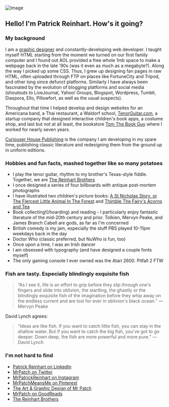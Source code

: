![Image](https://curiouser.house/wp-content/uploads/2020/02/logo_bartimaeus-rex_small.png)

## Hello! I'm Patrick Reinhart. How's it going?

### My background

I am a [graphic designer](http://mrpat.ch/) and constantly-developing web developer. I taught myself HTML starting from the moment we turned on our first family computer and I found out AOL provided a free whole 1mb space to make a webpage back in the late '90s (was it even as much as a megabyte?). Along the way I picked up some CSS. Thus, I grew up designing fan pages in raw HTML, often uploaded through FTP on places like FortuneCity and Tripod, and other long since defunct platforms. Similarly I have always been fascinated by the evolution of blogging platforms and social media (shoutouts to LiveJournal, Yahoo! Groups, Blogspot, Wordpress, Tumblr, Diaspora, Ello, Pillowfort, as well as the usual suspects). 

Throughout that time I helped develop and design websites for an Americana band, a Thai restaurant, a Waldorf school, [TenorGuitar.com](http://www.tenorguitar.com/), a startup company that designed interactive children's book apps, a costume shop, and last but not at all least, the bookstore [Tom The Book Guy](https://www.tomthebookguy.com/) where I worked for nearly seven years.

[Curiouser House Publishing](https://curiouser.house/) is the company I am developing in my spare time, publishing classic literature and redesigning them from the ground up in uniform editions.

### Hobbies and fun facts, mashed together like so many potatoes

- I play the tenor guitar, rhythm to my brother's Texas-style fiddle. Together, we are [The Reinhart Brothers](http://reinhartbrothers.bandcamp.com/)
- I once designed a series of four billboards with antique post-mortem photographs
- I have illustrated two children's picture books: [A St Nicholas Story, or The Fiercest Little Animal In The Forest](https://www.amazon.com/St-Nicholas-Story-Fiercest-Little/dp/0984309306) and [Thimble The Fairy's Acorns and Tea](https://www.amazon.com/Thimble-Fairys-Acorns-Tea-Fairy/dp/0982730403)
- Book collecting!(/hoarding) and reading - I particularly enjoy fantastic literature of the mid-20th century and prior. Tolkien, Mervyn Peake, and James Branch Cabell are gods, as far as I'm concerned
- British comedy is my jam, especially the stuff PBS played 10-11pm weekdays back in the day
- Doctor Who (classic preferred, but NuWho is fun, too)
- Once upon a time, I was an Irish dancer
- I am obsessed with typography (and have designed a couple fonts myself)
- The only gaming console I ever owned was the Atari 2600. Pitfall 2 FTW

### Fish are tasty. Especially blindingly exquisite fish

> “As I see it, life is an effort to grip before they slip through one's fingers and slide into oblivion, the startling, the ghastly or the blindingly exquisite fish of the imagination before they whip away on the endless current and are lost for ever in oblivion's black ocean.”
> ― Mervyn Peake

David Lynch agrees:

> “Ideas are like fish. If you want to catch little fish, you can stay in the shallow water. But if you want to catch the big fish, you've got to go deeper. Down deep, the fish are more powerful and more pure.”
> ― David Lynch

### I'm not hard to find

- [Patrick Reinhart on LinkedIn](https://www.linkedin.com/in/mrpatrickreinhart/)
- [MrPatch on Twitter](https://twitter.com/MrPatch)
- [MrPatrickReinhart on Instagram](https://www.instagram.com/mrpatrickreinhart/)
- [MrPatchMeansMe on Pinterest](https://pinterest.com/mrpatchmeansme/)
- [The Art & Graphic Design of Mr Patch](https://mrpat.ch)
- [MrPatch on GoodReads](https://www.goodreads.com/mrpatch)
- [The Reinhart Brothers](https://reinhartbrothers.bandcamp.com/)
